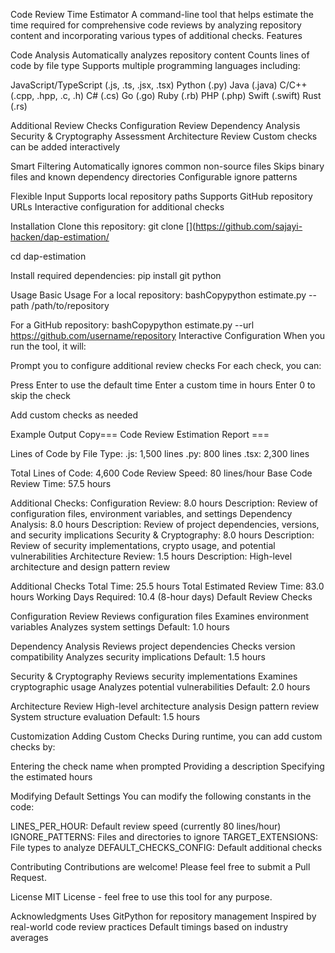 Code Review Time Estimator
A command-line tool that helps estimate the time required for comprehensive code reviews by analyzing repository content and incorporating various types of additional checks.
Features

Code Analysis
Automatically analyzes repository content
Counts lines of code by file type
Supports multiple programming languages including:

JavaScript/TypeScript (.js, .ts, .jsx, .tsx)
Python (.py)
Java (.java)
C/C++ (.cpp, .hpp, .c, .h)
C# (.cs)
Go (.go)
Ruby (.rb)
PHP (.php)
Swift (.swift)
Rust (.rs)


Additional Review Checks
Configuration Review
Dependency Analysis
Security & Cryptography Assessment
Architecture Review
Custom checks can be added interactively


Smart Filtering
Automatically ignores common non-source files
Skips binary files and known dependency directories
Configurable ignore patterns


Flexible Input
Supports local repository paths
Supports GitHub repository URLs
Interactive configuration for additional checks



Installation
Clone this repository:
git clone [<repository-url>](https://github.com/sajayi-hacken/dap-estimation/

cd dap-estimation

Install required dependencies:
pip install git python


Usage
Basic Usage
For a local repository:
bashCopypython estimate.py --path /path/to/repository

For a GitHub repository:
bashCopypython estimate.py --url https://github.com/username/repository
Interactive Configuration
When you run the tool, it will:

Prompt you to configure additional review checks
For each check, you can:

Press Enter to use the default time
Enter a custom time in hours
Enter 0 to skip the check


Add custom checks as needed

Example Output
Copy=== Code Review Estimation Report ===

Lines of Code by File Type:
  .js: 1,500 lines
  .py: 800 lines
  .tsx: 2,300 lines

Total Lines of Code: 4,600
Code Review Speed: 80 lines/hour
Base Code Review Time: 57.5 hours

Additional Checks:
  Configuration Review: 8.0 hours
    Description: Review of configuration files, environment variables, and settings
  Dependency Analysis: 8.0 hours
    Description: Review of project dependencies, versions, and security implications
  Security & Cryptography: 8.0 hours
    Description: Review of security implementations, crypto usage, and potential vulnerabilities
  Architecture Review: 1.5 hours
    Description: High-level architecture and design pattern review

Additional Checks Total Time: 25.5 hours
Total Estimated Review Time: 83.0 hours
Working Days Required: 10.4 (8-hour days)
Default Review Checks

Configuration Review
Reviews configuration files
Examines environment variables
Analyzes system settings
Default: 1.0 hours


Dependency Analysis
Reviews project dependencies
Checks version compatibility
Analyzes security implications
Default: 1.5 hours


Security & Cryptography
Reviews security implementations
Examines cryptographic usage
Analyzes potential vulnerabilities
Default: 2.0 hours


Architecture Review
High-level architecture analysis
Design pattern review
System structure evaluation
Default: 1.5 hours



Customization
Adding Custom Checks
During runtime, you can add custom checks by:

Entering the check name when prompted
Providing a description
Specifying the estimated hours

Modifying Default Settings
You can modify the following constants in the code:

LINES_PER_HOUR: Default review speed (currently 80 lines/hour)
IGNORE_PATTERNS: Files and directories to ignore
TARGET_EXTENSIONS: File types to analyze
DEFAULT_CHECKS_CONFIG: Default additional checks

Contributing
Contributions are welcome! Please feel free to submit a Pull Request.

License
MIT License - feel free to use this tool for any purpose.


Acknowledgments
Uses GitPython for repository management
Inspired by real-world code review practices
Default timings based on industry averages
